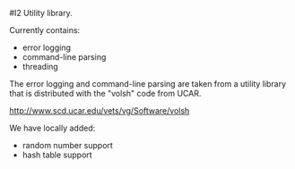 #I2 Utility library. 

Currently contains:
* error logging
* command-line parsing
* threading

The error logging and command-line parsing are taken from a utility library
that is distributed with the "volsh" code from UCAR.

http://www.scd.ucar.edu/vets/vg/Software/volsh

We have locally added:
* random number support
* hash table support

